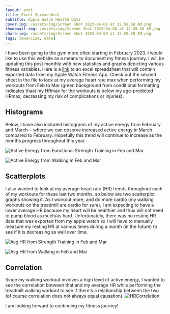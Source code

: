 ```yaml
---
layout: post
title: Excel Spreadsheet
subtitle: Apple Watch Health Data
cover-img: /assets/img/Screen Shot 2023-04-08 at 12.59.58 AM.png
thumbnail-img: /assets/img/Screen Shot 2023-04-08 at 12.59.58 AM.png
share-img: /assets/img/Screen Shot 2023-04-08 at 12.59.58 AM.png
tags: [exercise, data]
---
```


I have been going to the gym more often starting in February 2023. I would like to use this website as a means to document my fitness journey. I will be updating this post monthly with new statistics and graphs depicting various fitness variables. Here is a [link](https://github.com/sara-xue/KNES381Final/files/11203243/KNES.381.Workout.and.Formula.xlsx)
to an excel spreadsheet that will contain exported data from my Apple Watch Fitness App. Check out the second sheet in the file to look at my average heart rate max when performing my workouts from Feb to Mar (green background from conditional formatting indicates thaat my HRmax for the workouts is below my age-predicted HRmax, decreasing my risk of complications or injuries).

## Histograms ##
Below, I have also included histograms of my active energy from February and March-- where we can observe increased active energy in March compared to February. Hopefully this trend will continue to increase as the months progress throughout this year. 

![Active Energy from Functional Strength Training in Feb and Mar](https://user-images.githubusercontent.com/123666862/230709850-1ec0ab83-8053-478c-a9c8-2191a2d66ae7.png)

![Active Energy from Walking in Feb and Mar](https://user-images.githubusercontent.com/123666862/230709881-bc264db2-d9d5-435a-82e0-7801b7d2dc67.png)

## Scatterplots ##
I also wanted to look at my average heart rate (HR) trends throughout each of my workouts for these last two months, so below are two scatterplot graphs showing it. As I workout more, and do more cardio (my walking workouts on the treadmill are cardio for sure), I am expecting to have a lower average HR because my heart will be healthier and thus will not need to pump blood as much/as hard. Unfortunately, there was no resting HR data that was exported from my apple watch so I will have to manually measure my resting HR at various times during a month (in the future) to see if it is decreasing as well over time.


![Avg HR from Strength Training in Feb and Mar](https://user-images.githubusercontent.com/123666862/230749778-edf76bef-6e8c-46dc-816e-7bb27e74c1e3.png)


![Avg HR from Walking in Feb and Mar](https://user-images.githubusercontent.com/123666862/230749772-8a686ea3-a949-4a9e-b130-a2691932eb31.png)


## Correlation ##
Since my walking workout involves a high level of active energy, I wanted to see the correlation between that and my average HR while performing the treadmill walking workout to see if there's a relationship between the two (of course correlation does not always equal causation).
![HRCorrelation](https://user-images.githubusercontent.com/123666862/231222103-f5ae24ab-d3eb-4124-86b8-2791c12688c4.png)



I am looking forward to continuing my fitness journey!


